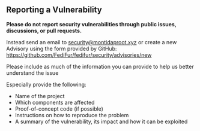 ## Reporting a Vulnerability

**Please do not report security vulnerabilities through public issues, discussions, or pull requests.**

Instead send an email to security@montidaproot.xyz or create a new Advisory
using the form provided by GitHub: https://github.com/FediFur/fedifur/security/advisories/new

Please include as much of the information you can provide to help us better understand the issue

Especially provide the following:

- Name of the project
- Which components are affected
- Proof-of-concept code (if possible)
- Instructions on how to reproduce the problem
- A summary of the vulnerability, its impact and how it can be exploited
